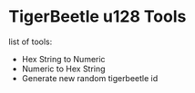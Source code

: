 # TigerBeetle u128 Tools

list of tools:

- Hex String to Numeric
- Numeric to Hex String
- Generate new random tigerbeetle id
